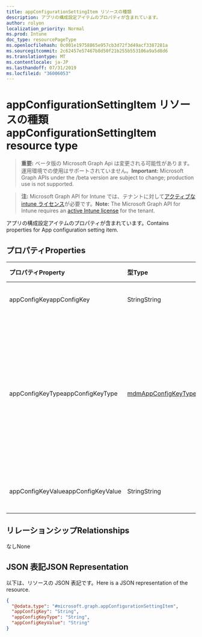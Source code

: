 ```yaml
---
title: appConfigurationSettingItem リソースの種類
description: アプリの構成設定アイテムのプロパティが含まれています。
author: rolyon
localization_priority: Normal
ms.prod: Intune
doc_type: resourcePageType
ms.openlocfilehash: 0c001e19758865e957cb3d72f3d49acf3387281a
ms.sourcegitcommit: 2c62457e57467b8d50f21b255b553106a9a5d8d6
ms.translationtype: MT
ms.contentlocale: ja-JP
ms.lasthandoff: 07/31/2019
ms.locfileid: "36006053"
---
```

# <a name="appconfigurationsettingitem-resource-type"></a><span data-ttu-id="a3e34-103">appConfigurationSettingItem リソースの種類</span><span class="sxs-lookup"><span data-stu-id="a3e34-103">appConfigurationSettingItem resource type</span></span>

> <span data-ttu-id="a3e34-104">**重要:** ベータ版の Microsoft Graph Api は変更される可能性があります。運用環境での使用はサポートされていません。</span><span class="sxs-lookup"><span data-stu-id="a3e34-104">**Important:** Microsoft Graph APIs under the /beta version are subject to change; production use is not supported.</span></span>

> <span data-ttu-id="a3e34-105">**注:** Microsoft Graph API for Intune では、テナントに対して[アクティブな intune ライセンス](https://go.microsoft.com/fwlink/?linkid=839381)が必要です。</span><span class="sxs-lookup"><span data-stu-id="a3e34-105">**Note:** The Microsoft Graph API for Intune requires an [active Intune license](https://go.microsoft.com/fwlink/?linkid=839381) for the tenant.</span></span>

<span data-ttu-id="a3e34-106">アプリの構成設定アイテムのプロパティが含まれています。</span><span class="sxs-lookup"><span data-stu-id="a3e34-106">Contains properties for App configuration setting item.</span></span>

## <a name="properties"></a><span data-ttu-id="a3e34-107">プロパティ</span><span class="sxs-lookup"><span data-stu-id="a3e34-107">Properties</span></span>
|<span data-ttu-id="a3e34-108">プロパティ</span><span class="sxs-lookup"><span data-stu-id="a3e34-108">Property</span></span>|<span data-ttu-id="a3e34-109">型</span><span class="sxs-lookup"><span data-stu-id="a3e34-109">Type</span></span>|<span data-ttu-id="a3e34-110">説明</span><span class="sxs-lookup"><span data-stu-id="a3e34-110">Description</span></span>|
|:---|:---|:---|
|<span data-ttu-id="a3e34-111">appConfigKey</span><span class="sxs-lookup"><span data-stu-id="a3e34-111">appConfigKey</span></span>|<span data-ttu-id="a3e34-112">String</span><span class="sxs-lookup"><span data-stu-id="a3e34-112">String</span></span>|<span data-ttu-id="a3e34-113">アプリの構成キー。</span><span class="sxs-lookup"><span data-stu-id="a3e34-113">app configuration key.</span></span>|
|<span data-ttu-id="a3e34-114">appConfigKeyType</span><span class="sxs-lookup"><span data-stu-id="a3e34-114">appConfigKeyType</span></span>|[<span data-ttu-id="a3e34-115">mdmAppConfigKeyType</span><span class="sxs-lookup"><span data-stu-id="a3e34-115">mdmAppConfigKeyType</span></span>](../resources/intune-apps-mdmappconfigkeytype.md)|<span data-ttu-id="a3e34-116">アプリの構成キーの種類。</span><span class="sxs-lookup"><span data-stu-id="a3e34-116">app configuration key type.</span></span> <span data-ttu-id="a3e34-117">可能な値は、`stringType`、`integerType`、`realType`、`booleanType`、`tokenType` です。</span><span class="sxs-lookup"><span data-stu-id="a3e34-117">Possible values are: `stringType`, `integerType`, `realType`, `booleanType`, `tokenType`.</span></span>|
|<span data-ttu-id="a3e34-118">appConfigKeyValue</span><span class="sxs-lookup"><span data-stu-id="a3e34-118">appConfigKeyValue</span></span>|<span data-ttu-id="a3e34-119">String</span><span class="sxs-lookup"><span data-stu-id="a3e34-119">String</span></span>|<span data-ttu-id="a3e34-120">アプリの構成キーの値。</span><span class="sxs-lookup"><span data-stu-id="a3e34-120">app configuration key value.</span></span>|

## <a name="relationships"></a><span data-ttu-id="a3e34-121">リレーションシップ</span><span class="sxs-lookup"><span data-stu-id="a3e34-121">Relationships</span></span>
<span data-ttu-id="a3e34-122">なし</span><span class="sxs-lookup"><span data-stu-id="a3e34-122">None</span></span>

## <a name="json-representation"></a><span data-ttu-id="a3e34-123">JSON 表記</span><span class="sxs-lookup"><span data-stu-id="a3e34-123">JSON Representation</span></span>
<span data-ttu-id="a3e34-124">以下は、リソースの JSON 表記です。</span><span class="sxs-lookup"><span data-stu-id="a3e34-124">Here is a JSON representation of the resource.</span></span>
<!-- {
  "blockType": "resource",
  "@odata.type": "microsoft.graph.appConfigurationSettingItem"
}
-->
``` json
{
  "@odata.type": "#microsoft.graph.appConfigurationSettingItem",
  "appConfigKey": "String",
  "appConfigKeyType": "String",
  "appConfigKeyValue": "String"
}
```





